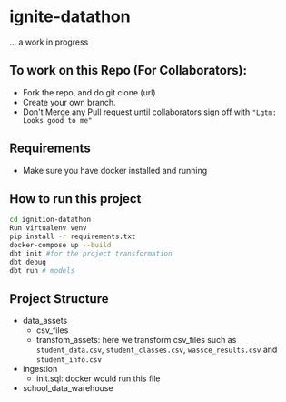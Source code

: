 # ignite-datathon

... a work in progress

## To work on this Repo (For Collaborators):

- Fork the repo, and do git clone (url)
- Create your own branch.
- Don't Merge any Pull request until collaborators sign off with `"Lgtm: Looks good to me"`

## Requirements

- Make sure you have docker installed and running
  
## How to run this project

```sh
cd ignition-datathon
Run virtualenv venv
pip install -r requirements.txt
docker-compose up --build
dbt init #for the project transformation
dbt debug
dbt run # models
```

## Project Structure

- data_assets
  - csv_files
  - transfom_assets: here we transform csv_files such as `student_data.csv`, `student_classes.csv`, `wassce_results.csv` and `student_info.csv`
- ingestion 
  - init.sql:  docker would run this file
- school_data_warehouse
